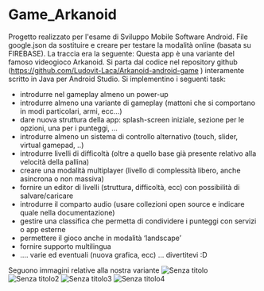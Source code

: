 # Game_Arkanoid
Progetto realizzato per l'esame di Sviluppo Mobile Software Android.
File google.json da sostituire e creare per testare la modalità online (basata su FIREBASE).
La traccia era la seguente:
Questa app è una variante del famoso videogioco Arkanoid. Si parta dal codice nel repository github (https://github.com/Ludovit-Laca/Arkanoid-android-game ) interamente scritto in Java per Android Studio. Si implementino i seguenti task:
- introdurre nel gameplay almeno un power-up
- introdurre almeno una variante di gameplay (mattoni che si comportano in modi particolari, armi, ecc…)
- dare nuova struttura della app: splash-screen iniziale, sezione per le opzioni, una per i punteggi, …
- introdurre almeno un sistema di controllo alternativo (touch, slider, virtual gamepad, ..)
- introdurre livelli di difficoltà (oltre a quello base già presente relativo alla velocità della pallina)
- creare una modalità multiplayer (livello di complessità libero, anche asincrona o non massiva)
- fornire un editor di livelli (struttura, difficoltà, ecc) con possibilità di salvare/caricare
- introdurre il comparto audio (usare collezioni open source e indicare quale nella documentazione)
- gestire una classifica che permetta di condividere i punteggi con servizi o app esterne
- permettere il gioco anche in modalità ‘landscape’
- fornire supporto multilingua
- …. varie ed eventuali (nuova grafica, ecc) … divertitevi :D

Seguono immagini relative alla nostra variante
![Senza titolo](https://user-images.githubusercontent.com/38552315/172208590-63fe7f9c-7ea5-4e96-859f-488db8d7459e.png)
![Senza titolo2](https://user-images.githubusercontent.com/38552315/172208599-89c8c496-d9da-4f0b-a4e9-3e095faea0ef.png)
![Senza titolo3](https://user-images.githubusercontent.com/38552315/172208601-ff032b95-0c6f-45cb-afdd-44a62acb1b2d.png)
![Senza titolo4](https://user-images.githubusercontent.com/38552315/172208603-85a231fa-f360-4255-92e2-2dbadda7550e.png)
